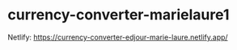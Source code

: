 # currency-converter-marielaure1
Netlify: https://currency-converter-edjour-marie-laure.netlify.app/
